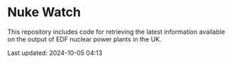 # Nuke Watch

This repository includes code for retrieving the latest information available on the output of EDF nuclear power plants in the UK.

Last updated: 2024-10-05 04:13